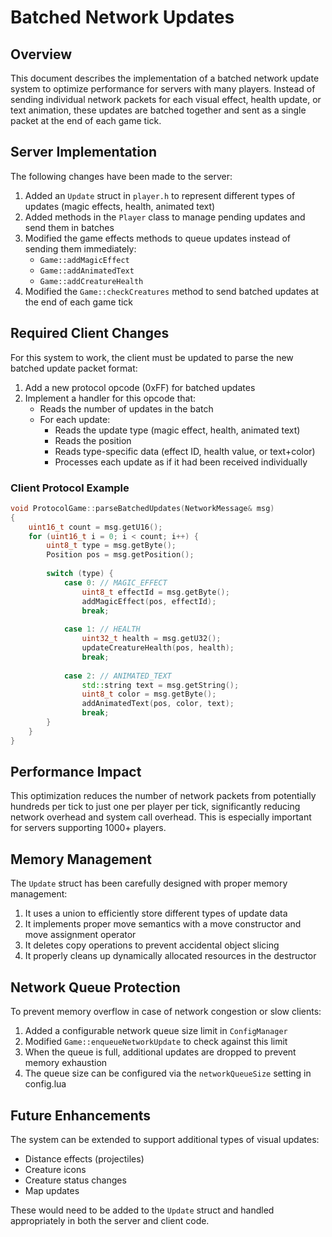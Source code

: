 # Batched Network Updates

## Overview

This document describes the implementation of a batched network update system to optimize performance for servers with many players. Instead of sending individual network packets for each visual effect, health update, or text animation, these updates are batched together and sent as a single packet at the end of each game tick.

## Server Implementation

The following changes have been made to the server:

1. Added an `Update` struct in `player.h` to represent different types of updates (magic effects, health, animated text)
2. Added methods in the `Player` class to manage pending updates and send them in batches
3. Modified the game effects methods to queue updates instead of sending them immediately:
   - `Game::addMagicEffect`
   - `Game::addAnimatedText`
   - `Game::addCreatureHealth`
4. Modified the `Game::checkCreatures` method to send batched updates at the end of each game tick

## Required Client Changes

For this system to work, the client must be updated to parse the new batched update packet format:

1. Add a new protocol opcode (0xFF) for batched updates
2. Implement a handler for this opcode that:
   - Reads the number of updates in the batch
   - For each update:
     - Reads the update type (magic effect, health, animated text)
     - Reads the position
     - Reads type-specific data (effect ID, health value, or text+color)
     - Processes each update as if it had been received individually

### Client Protocol Example

```cpp
void ProtocolGame::parseBatchedUpdates(NetworkMessage& msg)
{
    uint16_t count = msg.getU16();
    for (uint16_t i = 0; i < count; i++) {
        uint8_t type = msg.getByte();
        Position pos = msg.getPosition();
        
        switch (type) {
            case 0: // MAGIC_EFFECT
                uint8_t effectId = msg.getByte();
                addMagicEffect(pos, effectId);
                break;
                
            case 1: // HEALTH
                uint32_t health = msg.getU32();
                updateCreatureHealth(pos, health);
                break;
                
            case 2: // ANIMATED_TEXT
                std::string text = msg.getString();
                uint8_t color = msg.getByte();
                addAnimatedText(pos, color, text);
                break;
        }
    }
}
```

## Performance Impact

This optimization reduces the number of network packets from potentially hundreds per tick to just one per player per tick, significantly reducing network overhead and system call overhead. This is especially important for servers supporting 1000+ players.

## Memory Management

The `Update` struct has been carefully designed with proper memory management:

1. It uses a union to efficiently store different types of update data
2. It implements proper move semantics with a move constructor and move assignment operator
3. It deletes copy operations to prevent accidental object slicing
4. It properly cleans up dynamically allocated resources in the destructor

## Network Queue Protection

To prevent memory overflow in case of network congestion or slow clients:

1. Added a configurable network queue size limit in `ConfigManager`
2. Modified `Game::enqueueNetworkUpdate` to check against this limit
3. When the queue is full, additional updates are dropped to prevent memory exhaustion
4. The queue size can be configured via the `networkQueueSize` setting in config.lua

## Future Enhancements

The system can be extended to support additional types of visual updates:
- Distance effects (projectiles)
- Creature icons
- Creature status changes
- Map updates

These would need to be added to the `Update` struct and handled appropriately in both the server and client code. 